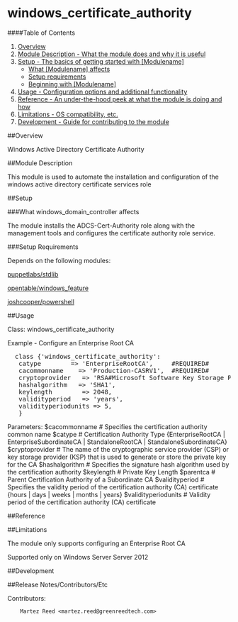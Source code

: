 # windows_certificate_authority #

####Table of Contents

1. [Overview](#overview)
2. [Module Description - What the module does and why it is useful](#module-description)
3. [Setup - The basics of getting started with [Modulename]](#setup)
    * [What [Modulename] affects](#what-[modulename]-affects)
    * [Setup requirements](#setup-requirements)
    * [Beginning with [Modulename]](#beginning-with-[Modulename])
4. [Usage - Configuration options and additional functionality](#usage)
5. [Reference - An under-the-hood peek at what the module is doing and how](#reference)
5. [Limitations - OS compatibility, etc.](#limitations)
6. [Development - Guide for contributing to the module](#development)

##Overview

Windows Active Directory Certificate Authority

##Module Description

This module is used to automate the installation and configuration of the windows active directory certificate services role

##Setup

###What windows_domain_controller affects

The module installs the ADCS-Cert-Authority role along with the management tools and configures the certificate authority role service.

###Setup Requirements
 
Depends on the following modules:

[puppetlabs/stdlib](https://forge.puppetlabs.com/puppetlabs/stdlib)

[opentable/windows_feature](https://forge.puppetlabs.com/opentable/windows_feature)

[joshcooper/powershell](https://forge.puppetlabs.com/joshcooper/powershell)

##Usage

Class: windows_certificate_authority

Example - Configure an Enterprise Root CA

<pre>
  class {'windows_certificate_authority':
   catype        => 'EnterpriseRootCA',     #REQUIRED#
   cacommonname    => 'Production-CASRV1',  #REQUIRED#
   cryptoprovider   => 'RSA#Microsoft Software Key Storage Provider',
   hashalgorithm   => 'SHA1',
   keylength		=> 2048,
   validityperiod   => 'years',
   validityperiodunits => 5,
   }
</pre>
Parameters:
    $cacommonname         # Specifies the certification authority common name
    $catype               # Certification Authority Type {EnterpriseRootCA | EnterpriseSubordinateCA | StandaloneRootCA | StandaloneSubordinateCA}
    $cryptoprovider       # The name of the cryptographic service provider (CSP) or key storage provider (KSP) that is used to generate or store the private key for the CA
    $hashalgorithm        # Specifies the signature hash algorithm used by the certification authority
    $keylength            # Private Key Length
    $parentca             # Parent Certification Authority of a Subordinate CA
    $validityperiod       # Specifies the validity period of the certification authority (CA) certificate {hours | days | weeks | months | years}
    $validityperiodunits  # Validity period of the certification authority (CA) certificate

##Reference

##Limitations

The module only supports configuring an Enterprise Root CA

Supported only on Windows Server Server 2012

##Development

##Release Notes/Contributors/Etc

Contributors:

        Martez Reed <martez.reed@greenreedtech.com>
